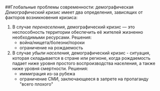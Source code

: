 ##Глобальные проблемы современности: демографическая
*Демографический кризис* имеет два определения, зависящих от факторов возникновения кризиса:

1. В случае *перенаселения*, демографический кризис — это неспособность территории обеспечить её жителей жизненно необходимыми ресурсами. Решения: 
	- война/нищета/болезни/пороки
	- ограничение на рождаемость
2. В случае *убыли населения*, демографический кризис - ситуация, которая складывается в стране или регионе, когда рождаемость падает ниже уровня простого воспроизводства населения, а также ниже уровня смертности. Решения:  
	- иммиграция из-за рубежа
	- ограничение СМИ, заключающееся в запрете на пропаганду "всего плохого"
